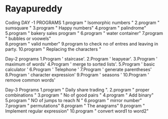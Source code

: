 # Rayapureddy
Coding
DAY -1 PROGRAMS
 1.program " Isomorphic numbers "
 2.program " sumsquare "
 3.program " Happy numbers"
 4.program " palindrome"
 5.program " bakery sales program  "
 6.program " water container"
 7.program " bubbles or voowels"  
 8.program " valid number"
 9.program to check no of entres and leaving in party.
 10.program " Replacing the characters "
 
 Day-2 programs
 1.Program ' staircase'.
 2.Program ' leapyear'.
 3.Program ' maximum of words'
 4.Program ' merge to sorted lists'.
 5.Program ' basic calculator '
 6.Program ' Telephone '
 7.Program ' generate parentheses'
 8.Program ' character expression'
 9.Program ' seasons '
 10.Program ' remove common words'
 
 Day-3 Programs
 1.program " Daily share trading ".
 2.program " proper combinations "
 3.program " No of good pairs "
 4.program " Add binary"
 5.program " NO of jumps to reach N "
 6.program " mirror number"
 7.program " permutations"
 8.program " The anagrams"
 9.program " Implement regular expression"
 10.program " convert word1 to word2"
